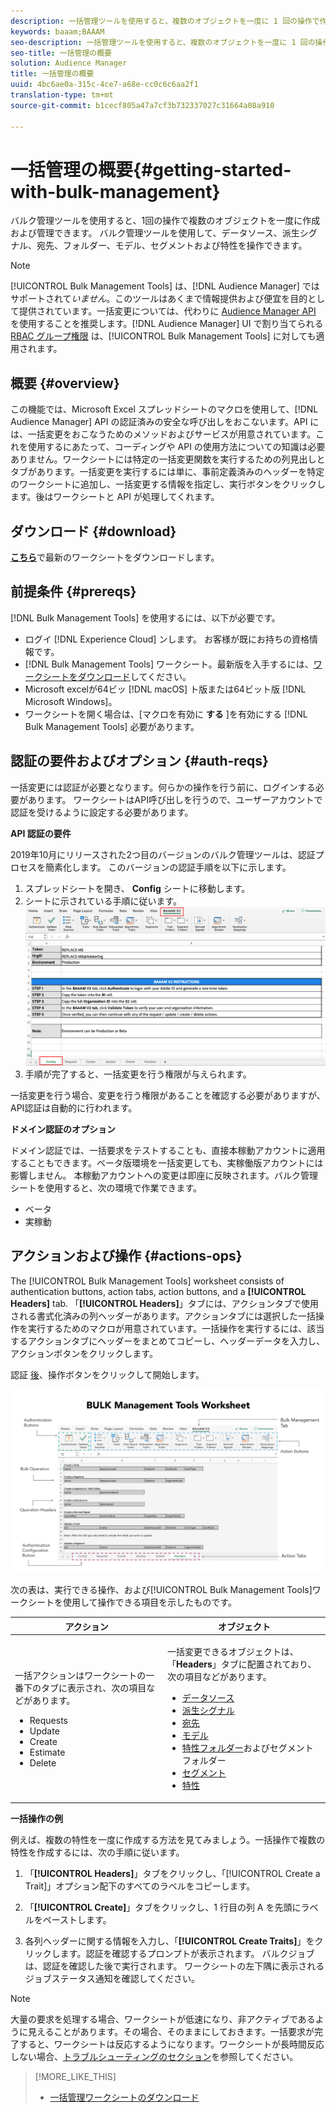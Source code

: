 ```yaml
---
description: 一括管理ツールを使用すると、複数のオブジェクトを一度に 1 回の操作で作成および管理できます。一括管理ツールを使用して、データソース、派生シグナル、宛先、フォルダー、セグメントおよび特性を処理できます。
keywords: baaam;BAAAM
seo-description: 一括管理ツールを使用すると、複数のオブジェクトを一度に 1 回の操作で作成および管理できます。一括管理ツールを使用して、データソース、派生シグナル、宛先、フォルダー、セグメントおよび特性を処理できます。
seo-title: 一括管理の概要
solution: Audience Manager
title: 一括管理の概要
uuid: 4bc6ae0a-315c-4ce7-a68e-cc0c6c6aa2f1
translation-type: tm+mt
source-git-commit: b1cecf805a47a7cf3b732337027c31664a08a910

---
```



# 一括管理の概要{#getting-started-with-bulk-management}

バルク管理ツールを使用すると、1回の操作で複数のオブジェクトを一度に作成および管理できます。 バルク管理ツールを使用して、データソース、派生シグナル、宛先、フォルダー、モデル、セグメントおよび特性を操作できます。

<!-- 

c_bulk_start.xml

 -->

>[!NOTE]
>
>[!UICONTROL Bulk Management Tools] は、[!DNL Audience Manager] ではサポートされて&#x200B;*いません*。このツールはあくまで情報提供および便宜を目的として提供されています。一括変更については、代わりに [Audience Manager API](../../api/rest-api-main/aam-api-getting-started.md) を使用することを推奨します。[!DNL Audience Manager] UI で割り当てられる [RBAC グループ権限](../../features/administration/administration-overview.md) は、[!UICONTROL Bulk Management Tools] に対しても適用されます。

## 概要 {#overview}

この機能では、Microsoft Excel スプレッドシートのマクロを使用して、[!DNL Audience Manager] API の認証済みの安全な呼び出しをおこないます。API には、一括変更をおこなうためのメソッドおよびサービスが用意されています。これを使用するにあたって、コーディングや API の使用方法についての知識は必要ありません。ワークシートには特定の一括変更関数を実行するための列見出しとタブがあります。一括変更を実行するには単に、事前定義済みのヘッダーを特定のワークシートに追加し、一括変更する情報を指定し、実行ボタンをクリックします。後はワークシートと API が処理してくれます。

## ダウンロード {#download}

**[こちら](assets/BAAAM_V2_20191015.xlsm)**&#x200B;で最新のワークシートをダウンロードします。

## 前提条件 {#prereqs}

[!DNL Bulk Management Tools] を使用するには、以下が必要です。

* ログイ [!DNL Experience Cloud] ンします。 お客様が既にお持ちの資格情報です。
* [!DNL Bulk Management Tools] ワークシート。最新版を入手するには、[ワークシートをダウンロード](/help/using/reference/bulk-management-tools/bulk-management-intro.md#download)してください。
* Microsoft excelが64ビッ [!DNL macOS] ト版または64ビット版 [!DNL Microsoft Windows]。
* ワークシートを開く場合は、[マクロを有効に **する** ]を有効にする [!DNL Bulk Management Tools] 必要があります。

## 認証の要件およびオプション {#auth-reqs}

一括変更には認証が必要となります。何らかの操作を行う前に、ログインする必要があります。 ワークシートはAPI呼び出しを行うので、ユーザーアカウントで認証を受けるように設定する必要があります。

**API 認証の要件**

2019年10月にリリースされた2つ目のバージョンのバルク管理ツールは、認証プロセスを簡素化します。 このバージョンの認証手順を以下に示します。

1. スプレッドシートを開き、 **Config** シートに移動します。
2. シートに示されている手順に従います。
   ![](assets/baaam-authentication.png)
3. 手順が完了すると、一括変更を行う権限が与えられます。

一括変更を行う場合、変更を行う権限があることを確認する必要がありますが、API認証は自動的に行われます。

**ドメイン認証のオプション**

ドメイン認証では、一括要求をテストすることも、直接本稼動アカウントに適用することもできます。ベータ版環境を一括変更しても、実稼働版アカウントには影響しません。 本稼動アカウントへの変更は即座に反映されます。バルク管理シートを使用すると、次の環境で作業できます。

* ベータ
* 実稼動

## アクションおよび操作 {#actions-ops}

The [!UICONTROL Bulk Management Tools] worksheet consists of authentication buttons, action tabs, action buttons, and a **[!UICONTROL Headers]** tab. 「**[!UICONTROL Headers]**」タブには、アクションタブで使用される書式化済みの列ヘッダーがあります。アクションタブには選択した一括操作を実行するためのマクロが用意されています。一括操作を実行するには、該当するアクションタブにヘッダーをまとめてコピーし、ヘッダーデータを入力し、アクションボタンをクリックします。

認証 [後](#auth-reqs)、操作ボタンをクリックして開始します。

![](assets/baaam-worksheet.png)

次の表は、実行できる操作、および[!UICONTROL Bulk Management Tools]ワークシートを使用して操作できる項目を示したものです。

<table id="table_B9B3E09B692E42BAA52FB32C18B00709"> 
 <thead> 
  <tr> 
   <th colname="col1" class="entry"> アクション </th> 
   <th colname="col2" class="entry"> オブジェクト </th> 
  </tr> 
 </thead>
 <tbody> 
  <tr> 
   <td colname="col1"> <p>一括アクションはワークシートの一番下のタブに表示され、次の項目などがあります。 </p> <p> 
     <ul id="ul_49F46B9E00C045D29E40258EB7BDCFBB"> 
      <li id="li_193C41EA19EF4D738FBA037D2BF9B05C">Requests </li> 
      <li id="li_5BE2E13D839F4958AAA5C01B7EFC5096">Update </li> 
      <li id="li_4CCCC739795945DF8C89787F9A67EB88">Create </li> 
      <li id="li_C7D36D2BDF0448CEAF3A5EABE41038E8">Estimate </li> 
      <li id="li_07A3E94326124A3092362D9896EB7732">Delete </li> 
     </ul> </p> </td> 
   <td colname="col2"> <p>一括変更できるオブジェクトは、「<b><span class="uicontrol">Headers</span></b>」タブに配置されており、次の項目などがあります。 </p> <p> 
     <ul id="ul_A7A96F2B1B63430B9A1E1184AC5FA8F2"> 
      <li id="li_E3D9E2E190B04BE685337AC6140C371C"> <a href="../../features/datasources-list-and-settings.md#data-sources-list-and-settings"> データソース</a> </li> 
      <li id="li_B645385E40684FA28770913EAF18CB2C"> <a href="../../features/derived-signals.md"> 派生シグナル</a> </li> 
      <li id="li_9059F8C4A41A410899BDEFC76D3F5949"> <a href="../../features/destinations/destinations.md"> 宛先</a> </li> 
      <li> <a href="../../features/algorithmic-models/understanding-models.md"> モデル</a> </li> 
      <li id="li_BB5A445150754E53AA38C78461326932"> <a href="../../features/traits/trait-storage.md#trait-storage"> 特性フォルダー</a>およびセグメントフォルダー </li> 
      <li id="li_7A27DBF64E0945CF8AE8C96E8C6EDA09"> <a href="../../features/segments/segments-purpose.md"> セグメント</a> </li> 
      <li id="li_A4640A34930040DEA8555EAF0AE2A702"> <a href="../../features/traits/trait-details-page.md"> 特性</a> </li> 
     </ul> </p> </td> 
  </tr> 
 </tbody> 
</table>

**一括操作の例**

例えば、複数の特性を一度に作成する方法を見てみましょう。一括操作で複数の特性を作成するには、次の手順に従います。

1. 「**[!UICONTROL Headers]**」タブをクリックし、「[!UICONTROL Create a Trait]」オプション配下のすべてのラベルをコピーします。

2. 「**[!UICONTROL Create]**」タブをクリックし、1 行目の列 A を先頭にラベルをペーストします。
3. 各列ヘッダーに関する情報を入力し、「**[!UICONTROL Create Traits]**」をクリックします。認証を確認するプロンプトが表示されます。 バルクジョブは、認証を確認した後で実行されます。 ワークシートの左下隅に表示されるジョブステータス通知を確認してください。

>[!NOTE]
>
>大量の要求を処理する場合、ワークシートが低速になり、非アクティブであるように見えることがあります。その場合、そのままにしておきます。一括要求が完了すると、ワークシートは反応するようになります。ワークシートが長時間反応しない場合、[トラブルシューティングのセクション](../../reference/bulk-management-tools/bulk-troubleshooting.md)を参照してください。



>[!MORE_LIKE_THIS]
>
>* [一括管理ワークシートのダウンロード](assets/BAAAM_August_2018.xlsm)

